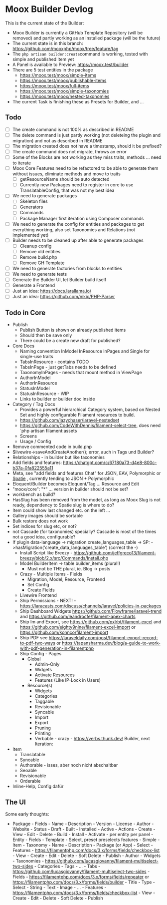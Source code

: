 # Moox Builder Devlog

This is the current state of the Builder:

- Moox Builder is currently a GitHub Template Repository (will be removed) and partly working as an installed package (will be the future)
- The current state is in this branch: https://github.com/mooxphp/moox/tree/feature/tag
- The `php artisan builder:create`command is working, tested with simple and published item yet
- A Panel is available to Preview: https://moox.test/builder
- There are 5 test entities in the package
  - https://moox.test/moox/simple-items
  - https://moox.test/moox/publishable-items
  - https://moox.test/moox/full-items
  - https://moox.test/moox/simple-taxonomies
  - https://moox.test/moox/nested-taxonomies
- The current Task is finishing these as Presets for Builder, and ...

## Todo

- [ ] The create command is not 100% as described in README
- [ ] The delete command is just partly working (not deleteing the plugin and migration) and not as described in README
- [ ] The migration created does not have a timestamp, should it be prefixed?
- [ ] The create command does not migrate, throws an error
- [ ] Some of the Blocks are not working as they miss traits, methods ... need to iterate
- [ ] Moox Core Features need to be refactored to be able to generate them without issues, eliminate methods and move to traits
  - [ ] getResourceName should be auto detected
  - [ ] Currently new Packages need to register in core to use TranslatableConfig, that was not my best idea
- [ ] We need to generate packages
  - [ ] Skeleton files
  - [ ] Generators
  - [ ] Commands
  - [ ] Package Manager first iteration using Composer commands
- [ ] We need to generate the config for entities and packages to get everything working, also set Taxonomies and Relations (not implemented yet)
- [ ] Builder needs to be cleaned up after able to generate packages
  - [ ] Cleanup config
  - [ ] Remove old entities
  - [ ] Remove build.php
  - [ ] Remove GH Template
- [ ] We need to generate factories from blocks to entities
- [ ] We need to generate tests
- [ ] Generate the Builder UI, let Builder build itself
- [ ] Generate a Frontend
- [ ] Just an idea: https://docs.larallama.io/
- [ ] Just an idea: https://github.com/nikic/PHP-Parser

## Todo in Core

- Publish
	- Publish Button is shown on already published items
	- Should then be save only
	- There could be a create new draft for published?
- Core Docs
	- Naming convention InModel InResource InPages and Single for single-use traits
	- TabsInResource - contains TODO
	- TabsInPage - just getTabs needs to be defined
	- TaxonomyInPages - needs that mount method in ViewPage
	- AuthorInModel
	- AuthorInResource
	- StatusInModel
	- StatusInResource - WIP
	- Links to builder or builder doc inside
- Category / Tag Docs
	- Provides a powerful hierarchical Category system, based on Nested Set and highly configurable Filament resources to build.
	- https://github.com/lazychaser/laravel-nestedset
	- https://github.com/CodeWithDennis/filament-select-tree, does need `php artisan filament:assets 
	- Screens
	- Usage / Config
- Remove commented code in build.php
- $livewire->saveAndCreateAnother(); error, auch in Tags und Builder?
- Relationships - in builder but like taxonomies
- Add fields and features: https://chatgpt.com/c/67180a73-d4e8-800c-b37a-0fa822555a11
- Meta, see "add fields and features Chat" for JSON, EAV, Polymorphic or [Spatie](https://github.com/spatie/laravel-schemaless-attributes) , currently tending to JSON + Polymorphic
- Eloquent/Builder becomes Eloquent/Tag ... Resource and Edit
- "moox/core": "*" ... version in builder should not be set?
- workbench as build?
- HasSlug has been removed from the model, as long as Moox Slug is not ready, dependency to Spatie slug is where to do?
- Item could show last changed etc. on the left ...
- Gallery images should be sortable
- Bulk restore does not work
- Set indices for slug etc, or not?
- not Cascade (for taxonomies) specially? Cascade is most of the times not a good idea, configurable?
-  If plugin data-language -> migration create_languages_table -> 
	  SP: ->hasMigration('create_data_languages_table') (correct the -)
	- Install Script like Breezy - https://github.com/jeffgreco13/filament-breezy/blob/2.x/src/Commands/Install.php
	- Model BuilderItem -> table builder_items (plural!)
		- Must not be THE plural, ie. Blog -> posts
	- Crazy - Multiple Items - Fields
		- Migration, Model, Resource, Frontend
		- Set Config
		- Create Fields
	- Livewire Frontend
	- Ship Permissions - NEXT! - https://laracasts.com/discuss/channels/laravel/policies-in-packages
	- Ship Dashboard Widgets https://github.com/Flowframe/laravel-trend and https://github.com/leandrocfe/filament-apex-charts
	- Ship Im and Export, see https://github.com/pxlrbt/filament-excel and https://github.com/eighty9nine/filament-excel-import or https://github.com/konnco/filament-import 
	- Ship PDF see https://laraveldaily.com/post/filament-export-record-to-pdf-two-ways or https://tapansharma.dev/blog/a-guide-to-work-with-pdf-generation-in-filamentphp
	- Ship Config - Pages
		- Global
			- Admin-Only
			- Widgets
			- Activate Resources
			- Features (Like IP-Lock in Users)
		- Resource(s)
			- Widgets
			- Categories
			- Taggable
			- Revisionable
			- Syncable
			- Import
			- Export
			- Pruning
			- Printing
			- Verbable - crazy - https://verbs.thunk.dev/
	  		Builder, next Iteration:
- Item
	- Translatable
	- Syncable
	- Authorable - isses, aber noch nicht abschaltbar
	- Seoable
	- Revisionable
	- Orderable
- Inline-Help, Config dafür

## The UI

Some early thoughts:

- Package
      - Fields
          - Name
          - Description
          - Version
          - License
          - Author
          - Website
          - Status
              - Draft
              - Built
              - Installed
              - Active
          - Actions
          - Create
          - View
          - Edit
          - Delete
          - Build
          - Install
          - Activate - per entity per panel
          - Entity
          - Fields
              - Template - Select, preset preselects features
                  - Simple
                  - Item
                  - Taxonomy
              - Name
              - Description
              - Package (or App) - Select
              - Features - https://filamentphp.com/docs/3.x/forms/fields/checkbox-list
                  - View
                  - Create
                  - Edit
                  - Delete
                  - Soft Delete
                  - Publish
                  - Author
                  - Widgets
              - Taxonomies - https://github.com/lucasgiovanny/filament-multiselect-two-sides
                  - Categories
                  - Tags
                  - ...
              - Tabs - https://github.com/lucasgiovanny/filament-multiselect-two-sides
              - Fields - https://filamentphp.com/docs/3.x/forms/fields/repeater or https://filamentphp.com/docs/3.x/forms/fields/builder
                  - Title
                  - Type - Select
                      - String
                      - Text
                      - Image
                      - ...
                  - Features - https://filamentphp.com/docs/3.x/forms/fields/checkbox-list
                      - View
                      - Create
                      - Edit
                      - Delete
                      - Soft Delete
                      - Publish
